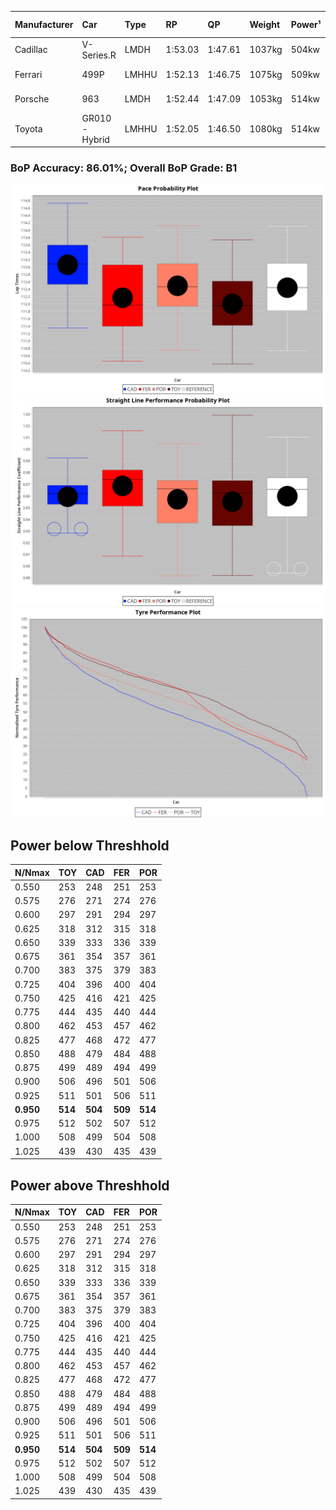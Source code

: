 |Manufacturer|Car|Type|RP|QP|Weight|Power¹|Threshhold|PINC|Power²|E/Stint|AVG Vmax|FDS|RDLC|L/Stint|BOP-Grade|ModelAccuracy|ModelPoints|Match%|
|:-|:-|:-|:-|:-|:-|:-|:-|:-|:-|:-|:-|:-|:-|:-|:-|:-|:-|:-|
|Cadillac|V-Series.R|LMDH|1:53.03|1:47.61|1037kg|504kw|0.0kph|0%|504kw|878MJ|272.17kph-293.48kph|-|1.03|35|+D2|98.38%|1765|63.69%|
|Ferrari|499P|LMHHU|1:52.13|1:46.75|1075kg|509kw|0.0kph|0%|509kw|892MJ|275.18kph-294.79kph|190kph|1.01|35|-A2|92.24%|2247|90.35%|
|Porsche|963|LMDH|1:52.44|1:47.09|1053kg|514kw|0.0kph|0%|514kw|898MJ|273.96kph-294.50kph|-|1.01|34|~A1|96.81%|5438|100.00%|
|Toyota|GR010 - Hybrid|LMHHU|1:52.05|1:46.50|1080kg|514kw|0.0kph|0%|514kw|907MJ|273.03kph-301.00kph|190kph|1.01|35|-B1|86.04%|1751|89.99%|

### BoP Accuracy: 86.01%; Overall BoP Grade: B1
![PACECHART](./IMG/OFFICIAL.png)
![STRAIGHTLINEPERFORMANCECHART](./IMG/OFFICIAL_sp.png)
![TYREPERFORMANCECHART](./IMG/OFFICIAL_tw.png)

## Power below Threshhold
|N/Nmax|TOY|CAD|FER|POR|
|:-|:-|:-|:-|:-|
|0.550|253|248|251|253|
|0.575|276|271|274|276|
|0.600|297|291|294|297|
|0.625|318|312|315|318|
|0.650|339|333|336|339|
|0.675|361|354|357|361|
|0.700|383|375|379|383|
|0.725|404|396|400|404|
|0.750|425|416|421|425|
|0.775|444|435|440|444|
|0.800|462|453|457|462|
|0.825|477|468|472|477|
|0.850|488|479|484|488|
|0.875|499|489|494|499|
|0.900|506|496|501|506|
|0.925|511|501|506|511|
|**0.950**|**514**|**504**|**509**|**514**|
|0.975|512|502|507|512|
|1.000|508|499|504|508|
|1.025|439|430|435|439|

## Power above Threshhold
|N/Nmax|TOY|CAD|FER|POR|
|:-|:-|:-|:-|:-|
|0.550|253|248|251|253|
|0.575|276|271|274|276|
|0.600|297|291|294|297|
|0.625|318|312|315|318|
|0.650|339|333|336|339|
|0.675|361|354|357|361|
|0.700|383|375|379|383|
|0.725|404|396|400|404|
|0.750|425|416|421|425|
|0.775|444|435|440|444|
|0.800|462|453|457|462|
|0.825|477|468|472|477|
|0.850|488|479|484|488|
|0.875|499|489|494|499|
|0.900|506|496|501|506|
|0.925|511|501|506|511|
|**0.950**|**514**|**504**|**509**|**514**|
|0.975|512|502|507|512|
|1.000|508|499|504|508|
|1.025|439|430|435|439|
